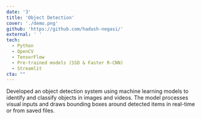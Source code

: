 ```yaml
---
date: '3'
title: 'Object Detection'
cover: './demo.png'
github: 'https://github.com/hadush-negasi/'
external: ' '
tech:
  - Python
  - OpenCV
  - TensorFlow
  - Pre-trained models (SSD & Faster R-CNN)
  - Streamlit
cta: ""
---
```


Developed an object detection system using machine learning models to identify and classify objects in images and videos. The model processes visual inputs and draws bounding boxes around detected items in real-time or from saved files.
